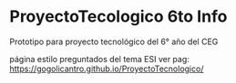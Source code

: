 # ProyectoTecologico 6to Info
Prototipo para proyecto tecnológico del 6° año del CEG

página estilo preguntados del tema ESI
 ver pag:
 https://gogolicantro.github.io/ProyectoTecnologico/
